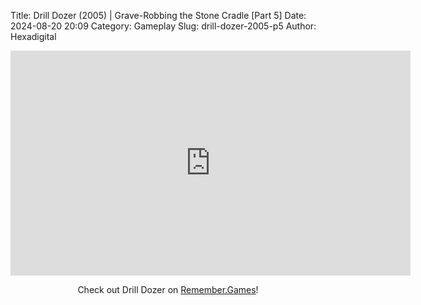Title: Drill Dozer (2005) | Grave-Robbing the Stone Cradle [Part 5]
Date: 2024-08-20 20:09
Category: Gameplay
Slug: drill-dozer-2005-p5
Author: Hexadigital

<center><iframe src="https://www.youtube.com/embed/LK4WUXMHK-g?feature=oembed" allow="accelerometer; autoplay; encrypted-media; gyroscope; picture-in-picture" width="640" height="360" frameborder="0"></iframe>

Check out Drill Dozer on [Remember.Games](https://remember.games/game/7803/drill-dozer/)!</center>